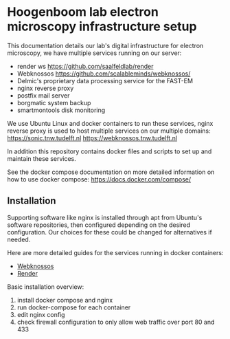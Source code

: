 # Hoogenboom lab electron microscopy infrastructure setup
This documentation details our lab's digital infrastructure for electron microscopy, we have multiple services running on our server:
- render ws https://github.com/saalfeldlab/render
- Webknossos https://github.com/scalableminds/webknossos/
- Delmic's proprietary data processing service for the FAST-EM
- nginx reverse proxy
- postfix mail server
- borgmatic system backup
- smartmontools disk monitoring

We use Ubuntu Linux and docker containers to run these services, nginx reverse proxy is used to host multiple services on our multiple domains: https://sonic.tnw.tudelft.nl https://webknossos.tnw.tudelft.nl

In addition this repository contains docker files and scripts to set up and maintain these services.

See the docker compose documentation on more detailed information on how to use docker compose: https://docs.docker.com/compose/

## Installation
Supporting software like nginx is installed through apt from Ubuntu's software repositories, then configured depending on the desired configuration.
Our choices for these could be changed for alternatives if needed.

Here are more detailed guides for the services running in docker containers:
- [Webknossos](./Webknossos.md)
- [Render](./Render-ws.md)

Basic installation overview:
1. install docker compose and nginx
2. run docker-compose for each container
3. edit nginx config
4. check firewall configuration to only allow web traffic over port 80 and 433
